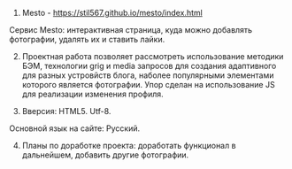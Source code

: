 1. Mesto - https://stil567.github.io/mesto/index.html

Cервис Mesto: интерактивная страница, куда можно добавлять фотографии, удалять их и ставить лайки.

2. Проектная работа позволяет рассмотреть использование методики БЭМ, технологии grig и media запросов для создания адаптивного для разных устровйств блога, наболее популярными элементами которого является фотографии. Упор сделан на использование JS для реализации изменения профиля. 

3. Вверсия: HTML5. Utf-8. 

Основной язык на сайте: Русский. 

4. Планы по доработке проекта: доработать функционал в дальнейшем, добавить другие фотографии.
